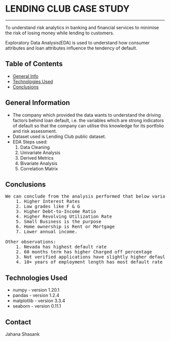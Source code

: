 # LENDING CLUB CASE STUDY
------
To understand risk analytics in banking and financial services to minimise the risk of losing money while lending to customers.

Exploratory Data Analysis(EDA) is used to understand how consumer attributes and loan attributes influence the tendency of default. 


## Table of Contents
* [General Info](#general-information)
* [Technologies Used](#technologies-used)
* [Conclusions](#conclusions)

## General Information
- The company which provided the data wants to understand the driving factors behind loan default, i.e. the variables which are strong indicators of default so that the company can utilise this knowledge for its portfolio and risk assessment.
- Dataset used is Lending Club public dataset.
- EDA Steps used:
    1. Data Cleaning
    2. Univariate Analysis
    3. Derived Metrics
    4. Bivariate Analysis
    5. Correlation Matrix

## Conclusions
<pre>
We can conclude from the analysis performed that below variables are the driving factors of default:
    1. Higher Interest Rates
    2. Low grades like F & G
    3. Higher Debt-to-Income Ratio
    4. Higher Revolving Utilization Rate 
    5. Small Business is the purpose
    6. Home ownership is Rent or Mortgage
    7. Lower annual income. 

Other observations:
    1. Nevada has highest default rate
    2. 60 months term has higher Charged off percentage
    3. Not verified applications have slightly higher default rate compared to verified and source verified.
    4. 10+ years of employment length has most default rate followed by 7 years and 1 years.
</pre>
## Technologies Used
- numpy - version 1.20.1
- pandas - version 1.2.4
- matplotlib - version 3.3.4
- seaborn - version 0.11.1

## Contact
Jahana
Shasank 

